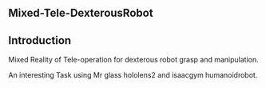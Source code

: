 ## Mixed-Tele-DexterousRobot

## Introduction
Mixed Reality of Tele-operation for dexterous robot grasp and manipulation.

An interesting Task using Mr glass hololens2 and isaacgym humanoidrobot.
